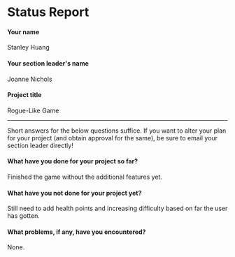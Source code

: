 # Status Report

#### Your name

Stanley Huang

#### Your section leader's name

Joanne Nichols

#### Project title

Rogue-Like Game

***

Short answers for the below questions suffice. If you want to alter your plan for your project (and obtain approval for the same), be sure to email your section leader directly!

#### What have you done for your project so far?

Finished the game without the additional features yet.

#### What have you not done for your project yet?

Still need to add health points and increasing difficulty based on far the user has gotten.

#### What problems, if any, have you encountered?

None.

